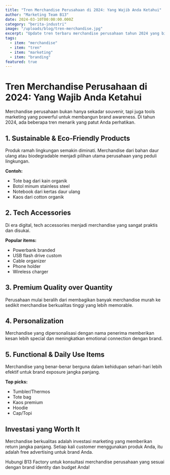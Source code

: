 ```yaml
---
title: "Tren Merchandise Perusahaan di 2024: Yang Wajib Anda Ketahui"
author: "Marketing Team B13"
date: 2024-03-10T00:00:00.000Z
category: "berita-industri"
image: "/uploads/blog/tren-merchandise.jpg"
excerpt: "Update tren terbaru merchandise perusahaan tahun 2024 yang bisa meningkatkan brand awareness bisnis Anda"
tags:
  - item: "merchandise"
  - item: "tren"
  - item: "marketing"
  - item: "branding"
featured: true
---
```


# Tren Merchandise Perusahaan di 2024: Yang Wajib Anda Ketahui

Merchandise perusahaan bukan hanya sekadar souvenir, tapi juga tools marketing yang powerful untuk membangun brand awareness. Di tahun 2024, ada beberapa tren menarik yang patut Anda perhatikan.

## 1. Sustainable & Eco-Friendly Products

Produk ramah lingkungan semakin diminati. Merchandise dari bahan daur ulang atau biodegradable menjadi pilihan utama perusahaan yang peduli lingkungan.

**Contoh:**
- Tote bag dari kain organik
- Botol minum stainless steel
- Notebook dari kertas daur ulang
- Kaos dari cotton organik

## 2. Tech Accessories

Di era digital, tech accessories menjadi merchandise yang sangat praktis dan disukai.

**Popular items:**
- Powerbank branded
- USB flash drive custom
- Cable organizer
- Phone holder
- Wireless charger

## 3. Premium Quality over Quantity

Perusahaan mulai beralih dari membagikan banyak merchandise murah ke sedikit merchandise berkualitas tinggi yang lebih memorable.

## 4. Personalization

Merchandise yang dipersonalisasi dengan nama penerima memberikan kesan lebih special dan meningkatkan emotional connection dengan brand.

## 5. Functional & Daily Use Items

Merchandise yang benar-benar berguna dalam kehidupan sehari-hari lebih efektif untuk brand exposure jangka panjang.

**Top picks:**
- Tumbler/Thermos
- Tote bag
- Kaos premium
- Hoodie
- Cap/Topi

## Investasi yang Worth It

Merchandise berkualitas adalah investasi marketing yang memberikan return jangka panjang. Setiap kali customer menggunakan produk Anda, itu adalah free advertising untuk brand Anda.

Hubungi B13 Factory untuk konsultasi merchandise perusahaan yang sesuai dengan brand identity dan budget Anda!